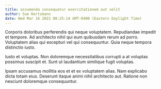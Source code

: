 ```yaml
---
title: assumenda consequatur exercitationem aut velit
author: Sue Kertzmann
date: Wed Mar 16 2022 08:25:14 GMT-0400 (Eastern Daylight Time)
---
```

Corporis doloribus perferendis qui neque voluptatem. Repudiandae impedit et tempore. Ad architecto nihil qui eum quibusdam rerum ad porro. Voluptatem alias qui excepturi vel qui consequuntur. Quia neque tempora distinctio iusto.

 Iusto et voluptas. Non doloremque necessitatibus corrupti a at voluptas possimus suscipit et. Sunt ut laudantium similique fugit voluptas.

 Ipsam accusamus mollitia eos et et ex voluptatem alias. Nam explicabo dicta totam eius. Deserunt itaque animi nihil architecto aut. Ratione non nesciunt doloremque consequuntur.